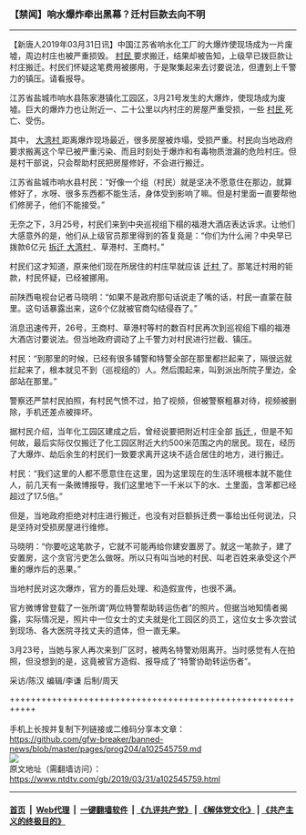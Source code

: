 ### 【禁闻】响水爆炸牵出黑幕？迁村巨款去向不明
------------------------

<div class="post_content" itemprop="articleBody">
 <p>
  【新唐人2019年03月31日讯】中国江苏省响水化工厂的大爆炸使现场成为一片废墟，周边村庄也被严重损毁。
  <a href="https://www.ntdtv.com/gb/村民.htm">
   村民
  </a>
  要求搬迁，结果却被告知，上级早已拨巨款让村庄搬迁。村民们怀疑这笔费用被挪用，于是聚集起来去讨要说法，但遭到上千警力的镇压。请看报导。
 </p>
 <p>
  江苏省盐城市响水县陈家港镇化工园区，3月21号发生的大爆炸，使现场成为废墟。巨大的爆炸力也让附近一、二十公里以内村庄的房屋严重受损，一些
  <a href="https://www.ntdtv.com/gb/村民.htm">
   村民
  </a>
  死亡、受伤。
 </p>
 <p>
  其中，
  <a href="https://www.ntdtv.com/gb/大湾村.htm">
   大湾村
  </a>
  距离爆炸现场最近，很多房屋被炸塌，受损严重。村民向当地政府要求搬离这个早已被严重污染、而且时刻处于爆炸和有毒物质泄漏的危险村庄。但是村干部说，只会帮助村民把房屋修好，不会进行搬迁。
 </p>
 <p>
  江苏省盐城市响水县村民：“好像一个组（村民）就是坚决不愿意住在那边，就算修好了，水呀、很多东西都不能生活，身体受到影响了嘛。但是村里面一直要帮他们修房子，他们不能接受。”
 </p>
 <p>
  无奈之下，3月25号，村民们来到中央巡视组下榻的福港大酒店表达诉求。让他们大感意外的是，他们从上级官员那里得到的答复竟是：“你们为什么闹？中央早已拨款6亿元
  <a href="https://www.ntdtv.com/gb/拆迁.htm">
   拆迁
  </a>
  <a href="https://www.ntdtv.com/gb/大湾村.htm">
   大湾村
  </a>
  、草港村、王商村。”
 </p>
 <p>
  村民们这才知道，原来他们现在所居住的村庄早就应该
  <a href="https://www.ntdtv.com/gb/迁村.htm">
   迁村
  </a>
  了。那笔迁村用的钜款，村民怀疑，已经被挪用。
 </p>
 <p>
  前陕西电视台记者马晓明：“如果不是政府那句话说走了嘴的话，村民一直蒙在鼓里。这句话暴露出来，这6个亿就被官商勾结侵吞了。”
 </p>
 <p>
  消息迅速传开，26号，王商村、草港村等村的数百村民再次到巡视组下榻的福港大酒店讨要说法。但当地政府调动了上千警力对村民进行拦截、镇压。
 </p>
 <p>
  村民：“到那里的时候，已经有很多辅警和特警全部在那里都拦起来了，隔很远就拦起来了，根本就见不到（巡视组的）人。然后围起来，叫到派出所院子里边，全部站在那里。”
 </p>
 <p>
  警察还严禁村民拍照，有村民气愤不过，拍了视频，但被警察粗暴对待，视频被删除，手机还差点被摔坏。
 </p>
 <p>
  据村民介绍，当年化工园区建成之后，曾经说要把附近村庄全部
  <a href="https://www.ntdtv.com/gb/拆迁.htm">
   拆迁
  </a>
  ，但是不知何故，最后实际仅仅搬迁了化工园区附近大约500米范围之内的居民。现在，经历了大爆炸、劫后余生的村民们一致要求离开这块不适合居住的地方，进行搬迁。
 </p>
 <p>
  村民：“我们这里的人都不愿意住在这里，因为这里现在的生活环境根本就不能住人，前几天有一条微博报导，我们这里地下一千米以下的水、土里面，含苯都已经超过了17.5倍。”
 </p>
 <p>
  但是，当地政府拒绝对村庄进行搬迁，也没有对巨额拆迁费一事给出任何说法，只是坚持对受损房屋进行维修。
 </p>
 <p>
  马晓明：“你要吃这笔款子，它就不可能再给你建安置房了。就这一笔款子，建了安置房，这个贪官污吏怎么做呀。所以只有叫当地的村民、叫老百姓来承受这个严重的爆炸后的恶果。”
 </p>
 <p>
  当地村民对这次爆炸，官方的善后处理、和造假宣传，也很不满。
 </p>
 <p>
  官方微博曾登载了一张所谓“两位特警帮助转运伤者”的照片。但据当地知情者揭露，实际情况是，照片中一位女士的丈夫就是化工园区的员工，这位女士多次尝试到现场、各大医院寻找丈夫的遗体，但一直无果。
 </p>
 <p>
  3月23号，当她与家人再次来到厂区时，被两名特警劝阻离开。当时感觉有人在拍照，但没想到的是，这竟被官方造假、报导成了“特警协助转运伤者”。
 </p>
 <p>
  采访/陈汉 编辑/李谦 后制/周天
 </p>
 <p>
 </p>
 <div class="single_ad">
 </div>
</div>

+++++++++++++++++++++++++++++++++++++++++++++++++++++++++++<br/><br/>
手机上长按并复制下列链接或二维码分享本文章：<br/>
https://github.com/gfw-breaker/banned-news/blob/master/pages/prog204/a102545759.md <br/>
<a href='https://github.com/gfw-breaker/banned-news/blob/master/pages/prog204/a102545759.md'><img src='https://github.com/gfw-breaker/banned-news/blob/master/pages/prog204/a102545759.md.png'/></a> <br/>
原文地址（需翻墙访问）：https://www.ntdtv.com/gb/2019/03/31/a102545759.html


------------------------
#### [首页](https://github.com/gfw-breaker/banned-news/blob/master/README.md) &nbsp;|&nbsp; [Web代理](https://github.com/labour-camp/helloworld) &nbsp;|&nbsp; [一键翻墙软件](https://github.com/gfw-breaker/nogfw/blob/master/README.md) &nbsp;| [《九评共产党》](https://github.com/gfw-breaker/9ping.md/blob/master/README.md#九评之一评共产党是什么) | [《解体党文化》](https://github.com/gfw-breaker/jtdwh.md/blob/master/README.md) | [《共产主义的终极目的》](https://github.com/gfw-breaker/gczydzjmd.md/blob/master/README.md)

